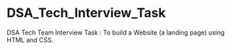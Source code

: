 # DSA_Tech_Interview_Task
DSA Tech Team Interview Task :
  To build a Website (a landing page) using HTML and CSS.
